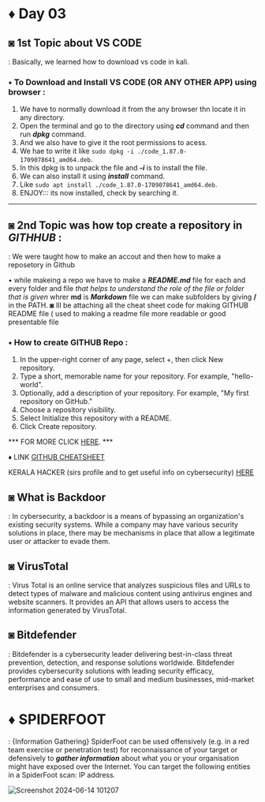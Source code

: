 # ♦ Day 03

## ◙ 1st Topic about VS CODE
   : Basically, we learned how to download vs code in kali.

### • To Download and Install VS CODE (OR ANY OTHER APP) using browser :
  1. We have to normally download it from the any browser thn locate it in any directory.
  2. Open the terminal and go to the directory using ***cd*** command and then run ***dpkg*** command.
  3. And we also have to give it the root permissions to acess.
  4.  We hae to write it like ```sudo dpkg -i ./code_1.87.0-1709078641_amd64.deb```. 
  5. In this dpkg is to unpack the file and ***-i*** is to install the file.
  6. We can also install it using ***install*** command.
  7. Like ```sudo apt install ./code_1.87.0-1709078641_amd64.deb```.
  8. ENJOY::: its now installed, check by searching it.
_____________________________________________________________________________________________________________

## ◙ 2nd Topic was how top create a repository in ***GITHHUB*** :
   : We were taught how to make an accout and then how to make a reposetory in Github 

• while makeing a repo we have to make a ***README.md*** file for each and every folder and file *that helps to understand the role of the file or folder that is given* whrer **md** is ***Markdown*** file 
  we can make subfolders by giving **/** in the PATH.
◙ Ill be attaching all the cheat sheet code for making GITHUB README file ( used to making a readme file more readable or good presentable file

### • How to create GITHUB Repo :
  
  1. In the upper-right corner of any page, select +, then click New repository.
  2. Type a short, memorable name for your repository. For example, "hello-world".
  3. Optionally, add a description of your repository. For example, "My first repository on GitHub."
  4. Choose a repository visibility.
  5. Select Initialize this repository with a README.
  6. Click Create repository.

   *** FOR MORE CLICK [HERE](https://docs.github.com/en/repositories/creating-and-managing-repositories/quickstart-for-repositories). ***

♦ LINK
 [GITHUB CHEATSHEET](https://github.com/adam-p/markdown-here/wiki/Markdown-Cheatsheet)
 
 KERALA HACKER (sirs profile and to get useful info on cybersecurity) [HERE](https://github.com/keralahacker?tab=repositories)

## ◙ What is Backdoor
 : In cybersecurity, a backdoor is a means of bypassing an organization's existing security systems. While a company may have various security solutions in place, there may be mechanisms in place that allow a legitimate user or attacker to evade them.

 ## ◙ VirusTotal
   : Virus Total is an online service that analyzes suspicious files and URLs to detect types of malware and malicious content using antivirus engines and website scanners. It provides an API that allows users to access the information generated by VirusTotal.

 ## ◙ Bitdefender 
   : Bitdefender is a cybersecurity leader delivering best-in-class threat prevention, detection, and response solutions worldwide. Bitdefender provides cybersecurity solutions with leading security efficacy, performance and ease of use to small and medium businesses, mid-market enterprises and consumers.

# ♦ SPIDERFOOT 
   : {Information Gathering} SpiderFoot can be used offensively (e.g. in a red team exercise or penetration test) for reconnaissance of your target or defensively to ***gather information*** about what you or your organisation might have exposed over the Internet. You can target the following entities in a SpiderFoot scan: IP address.
   
![Screenshot 2024-06-14 101207](https://github.com/Izumi0XD/CYBER_SECURITY_NOTES/assets/141332753/81740504-f567-4c78-9eb6-bd7501600054)

